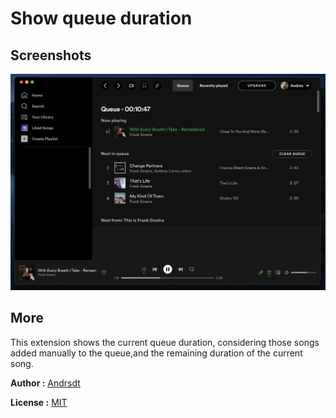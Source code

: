 # Show queue duration

## Screenshots

![](./screenshot.png)

## More

This extension shows the current queue duration, considering those songs added manually to the queue,and the remaining duration of the current song.

**Author :** [Andrsdt](https://github.com/andrsdt)

**License :** [MIT](https://github.com/git/git-scm.com/blob/main/MIT-LICENSE.txt)
